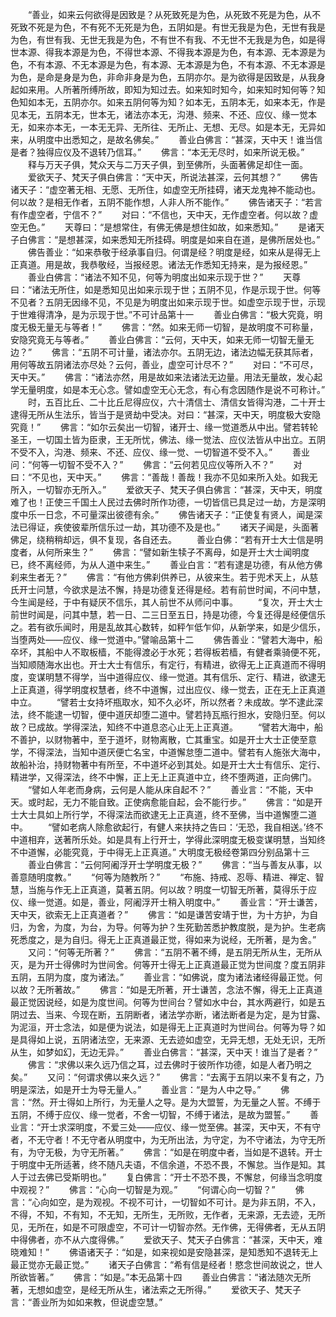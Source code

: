 <!-- { "loadSidebar": true } -->
　　“善业，如来云何欲得是因致是？从死致死是为色，从死致不死是为色，从不死致不死是为色，不有死不无死是为色，五阴如是。有世无我是为色，无世有我是为色，有世有我、无世无我是为色，不有世不有我、不无世不无我是为色，如是得世本源、得我本源是为色，不得世本源、不得我本源是为色，有本源、无本源是为色，不有本源、不无本源是为色，有本源、无本源是为色，不有本源、不无本源是为色，是命是身是为色，非命非身是为色，五阴亦尔。是为欲得是因致是，从我身起如来用。人所著所缚所故，即知为知过去。如来知时知今，如来知时知何等？知色知如本无，五阴亦尔。如来五阴何等为知？如本无，五阴本无，如来本无，作是见本无，五阴本无，世本无，诸法亦本无，沟港、频来、不还、应仪、缘一觉本无，如来亦本无，一本无无异、无所往、无所止、无想、无尽。如是本无，无异如来，从明度中出悉知之，是故名佛矣。”
　　善业白佛言：“甚深，天中天！谁当信是者？独得应仪及不退转乃信耳。”
　　佛言：“本无无尽时，如来所说无极。”
　　释与万天子俱，梵众天与二万天子俱，到至佛所，头面著佛足却住一面。
　　爱欲天子、梵天子俱白佛言：“天中天，所说法甚深，云何其想？”
　　佛告诸天子：“虚空著无相、无愿、无所住，如虚空无所挂碍，诸天龙鬼神不能动也。何以故？是相无作者，五阴不能作想，人非人所不能作。”
　　佛告诸天子：“若言有作虚空者，宁信不？”
　　对曰：“不信也，天中天，无作虚空者。何以故？虚空无色。”
　　天尊曰：“是想常住，有佛无佛是想住如故，如来悉知。”
　　是诸天子白佛言：“是想甚深，如来悉知无所挂碍。明度是如来自在道，是佛所居处也。”
　　佛告善业：“如来恭敬于经承事自归。何谓是经？明度是经，如来从是得无上正真道。用是故，我恭敬经，当报经恩。诸法无作悉知无持来，是为报经恩。”
　　善业白佛言：“诸法不知不见，何等为明度出如来示现于世？”
　　天尊曰：“诸法无所住，如是悉知见出如来示现于世；五阴不见，作是示现于世。何等不见者？五阴无因缘不见，不见是为明度出如来示现于世。如虚空示现于世，示现于世难得清净，是为示现于世。”不可计品第十一
　　善业白佛言：“极大究竟，明度无极无量无与等者！”
　　佛言：“然。如来无师一切智，是故明度不可称量，安隐究竟无与等者。”
　　善业白佛言：“云何，天中天，如来无师一切智无量无边？”
　　佛言：“五阴不可计量，诸法亦尔。五阴无边，诸法边幅无获其际者，用何等故五阴诸法亦尽处？云何，善业，虚空可计尽不？”
　　对曰：“不可尽，天中天。”
　　佛言：“诸法亦然，用是故如来法诸法无边量。用法无量故，发心起学无量明度，如是本无心念。譬如虚空无心无念，有心有念因随作是说不可称计。”
　　时，五百比丘、二十比丘尼得应仪，六十清信士、清信女皆得沟港，二十开士逮得无所从生法乐，皆当于是贤劫中受决。对曰：“甚深，天中天，明度极大安隐究竟！”
　　佛言：“如尔云矣出一切智，诸开士、缘一觉道悉从中出。譬若转轮圣王，一切国土皆为臣隶，王无所忧，佛法、缘一觉法、应仪法皆从中出立。五阴不受不入，沟港、频来、不还、应仪、缘一觉、一切智道不受不入。”
　　善业问：“何等一切智不受不入？”
　　佛言：“云何若见应仪等所入不？”
　　对曰：“不见也，天中天。”
　　佛言：“善哉！善哉！我亦不见如来所入处。如我无所入，一切智亦无所入。”
　　爱欲天子、梵天子俱白佛言：“甚深，天中天，明度难了也！正使三千国土人民过去佛时所作功德，一切皆信已具足过一劫，方是深明度中乐一日念，不可量深出彼德有余。”
　　佛告诸天子：“正使复有贤人，闻是深法已得证，疾使彼辈所信乐过一劫，其功德不及是也。”
　　诸天子闻是，头面著佛足，绕稍稍却远，俱不复现，各自还去。
　　善业白佛：“若有开士大士信是明度者，从何所来生？”
　　佛言：“譬如新生犊子不离母，如是开士大士闻明度已，终不离经师，为从人道中来生。”
　　善业白言：“若有逮是功德，有从他方佛刹来生者无？”
　　佛言：“有他方佛刹供养已，从彼来生。若于兜术天上，从慈氏开士问慧，今欲求是法不懈，持是功德复还得是经。若有前世时闻，不问中慧，今生闻是经，于中有疑厌不信乐，其人前世不从师问中事。
　　“复次，开士大士前世时闻是，问其中慧，若一日、二三日至五日，持是功德，今复还得是经便信乐之。若有欲乐闻时，用是乱故其心数转，如秤乍低乍仰，从新学来，如是少信乐，当堕两处——应仪、缘一觉道中。”譬喻品第十二
　　佛告善业：“譬若大海中，船卒坏，其船中人不取板樯，不能得渡必于水死；若得板若樯，有健者乘骑便不死，当知顺随海水出也。开士大士有信乐，有定行，有精进，欲得无上正真道而不得明度，变谋明慧不得学，当中道得应仪、缘一觉道。其有信乐、定行、精进，欲逮无上正真道，得学明度权慧者，终不中道懈，过出应仪、缘一觉去，正在无上正真道中立。
　　“譬若士女持坏瓶取水，知不久必坏，所以然者？未成故。学不逮此深法，终不能逮一切智，便中道厌却堕二道中。譬若持瓦瓶行担水，安隐归至。何以故？已成故。学得深法，知终不中道息恣心止无上正真道。
　　“譬若大海中，船不善护，以财物著中，至于道坏，财物离散，亡其重宝。如是开士大士正使至意学，不得深法，当知中道厌便亡名宝，中道懈怠堕二道中。譬若有人施张大海中，故船补治，持财物著中有所至，不中道坏必到其处。如是开士大士有信乐、定行、精进学，又得深法，终不中懈，正上无上正真道中立，终不堕两道，正向佛门。
　　“譬如人年老而身病，云何是人能从床自起不？”
　　善业言：“不能，天中天。或时起，无力不能自致。正使病愈能自起，会不能行步。”
　　佛言：“如是开士大士具如上所行学，不得深法而欲逮无上正真道，终不至佛，当中道懈堕二道中。
　　“譬如老病人除愈欲起行，有健人来扶持之告曰：‘无恐，我自相送。’终不中道相弃，送著所乐处。如是具有上行开士，学得此深明度无极变谋明慧，当知终不中道懈，必能究竟，于中得无上正真道。”
大明度无极经卷第四分别品第十三
　　善业白佛言：“云何阿阇浮开士学明度无极？”
　　佛言：“当与善友从事，以善意随明度教。”
　　“何等为随教所？”
　　“布施、持戒、忍辱、精进、禅定、智慧，当施与作无上正真道，莫著五阴。何以故？明度一切智无所著，莫得乐于应仪、缘一觉道。如是，善业，阿阇浮开士稍入明度中。”
　　善业言：“开士谦苦，天中天，欲索无上正真道者？”
　　佛言：“如是谦苦安靖于世，为十方护，为自归，为舍，为度，为台，为导。何等为护？生死勤苦悉护教度脱，是为护。生老病死悉度之，是为自归。得无上正真道最正觉，得如来为说经，无所著，是为舍。”
　　又问：“何等无所著？”
　　佛言：“五阴不著不缚，是五阴无所从生，无所从灭，是为开士得佛时为世间舍。何等开士得无上正真道最正觉为世间度？度五阴非五阴，五阴为度，度为诸法。”
　　善业言：“如佛说，度为诸法诸经得最正觉。何以故？无所著故。”
　　佛言：“如是无所著，开士谦苦，念法不懈，得无上正真道最正觉因说经，如是为度世间。何等为世间台？譬如水中台，其水两避行，如是五阴过去、当来、今现在断，五阴断者，诸法学亦断，诸法断者是为定，是为甘露、为泥洹，开士念法，如是便为说法，如是得无上正真道时为世间台。何等为导？如是具得如上说，五阴诸法空，无来源、无去迹如虚空，无异无想，无处无识，无所从生，如梦如幻，无边无异。”
　　善业白佛言：“甚深，天中天！谁当了是者？”
　　佛言：“求佛以来久远乃信之耳，过去佛时于彼所作功德，如是人者乃明之矣。”
　　又问：“何谓求佛以来久远？”
　　佛言：“去离于五阴以来不复有之，乃明是深法，如是开士为导无量人。”
　　善业言：“是为人中之导。”
　　佛言：“然。开士得如上所行，为无量人之导。是为大盟誓，为无量之人誓。不缚于五阴，不缚于应仪、缘一觉者，不舍一切智，不缚于诸法，是故为盟誓。”
　　善业言：“开士求深明度，不爱三处——应仪、缘一觉至佛。甚深，天中天，不有守者，不无守者！不无守者从明度中，为无所出法，为守定，为不守诸法，为守无所有，为守无极，为守无所著。”
　　佛言：“如是在明度中者，当如是不退转。开士于明度中无所适著，终不随凡夫语，不信余道，不恐不畏，不懈怠。当作是知。其人于过去佛已受斯明也。”
　　复白佛言：“开士不恐不畏，不懈怠，何缘当念明度中观视？”
　　佛言：“心向一切智是为观。”
　　“何谓心向一切智？”
　　佛言：“心向如空，是为观视。不视不可计，一切智如不可计。是为非五阴，不入，不得，不知，不有知，不无知，无所生，无所败，无作者，无来源，无去迹，无所见，无所在，如是不可限虚空，不可计一切智亦然。无作佛，无得佛者，无从五阴中得佛者，亦不从六度得佛。”
　　爱欲天子、梵天子白佛言：“甚深，天中天，难晓难知！”
　　佛语诸天子：“如是，如来视如是安隐甚深，是知悉知不退转无上最正觉亦无最正觉。”
　　诸天子白佛言：“希有信是经者！愍念世间故说之，世人所欲皆著。”
　　佛言：“如是。”本无品第十四
　　善业白佛言：“诸法随次无所著，无想如虚空，是经无所从生，诸法索之无所得。”
　　爱欲天子、梵天子言：“善业所为如如来教，但说虚空慧。”

